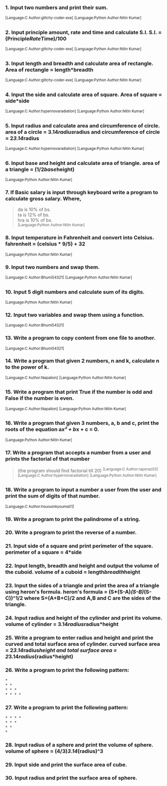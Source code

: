 ### 1.	Input two numbers and print their sum.
<sup>	[Language:C 	Author:glitchy-coder-exe]</sup>
<sup>	[Language:Python 	Author:Nitin Kumar]</sup>

### 2.	Input principle amount, rate and time and calculate S.I. S.I. = (Principle*Rate*Time)/100
<sup>	[Language:C 	Author:glitchy-coder-exe]</sup>
<sup>	[Language:Python 	Author:Nitin Kumar]</sup>

### 3.	Input length and breadth and calculate area of rectangle. Area of rectangle = length*breadth
<sup>	[Language:C 	Author:glitchy-coder-exe]</sup>
<sup>	[Language:Python 	Author:Nitin Kumar]</sup>

### 4.	Input the side and calculate area of square. Area of square = side*side
<sup>	[Language:C 	Author:hypernovaradiation]</sup>
<sup>	[Language:Python 	Author:Nitin Kumar]</sup>

### 5.	Input radius and calculate area and circumference of circle. area of a circle = 3.14*radius*radius and circumference of circle = 2*3.14*radius
<sup>	[Language:C	Author:hypernovaradiation]</sup>
<sup>	[Language:Python 	Author:Nitin Kumar]</sup>

### 6.	Input base and height and calculate area of triangle. area of a triangle = (1/2*base*height)
<sup>	[Language:Python 	Author:Nitin Kumar]</sup>


### 7.	If Basic salary is input through keyboard write a program to calculate gross salary. Where,
  > da is 10% of bs. <br>
  > ta is 12% of bs. <br>
  > hra is 10% of bs. <br>
<sup>	[Language:Python 	Author:Nitin Kumar]</sup>


### 8.	Input temperature in Fahrenheit and convert into Celsius. fahrenheit = (celsius * 9/5) + 32
<sup>	[Language:Python 	Author:Nitin Kumar]</sup>


### 9.	Input two numbers and swap them.
<sup>	[Language:C	Author:Bhumi54321]</sup>
<sup>	[Language:Python 	Author:Nitin Kumar]</sup>


### 10.	Input 5 digit numbers and calculate sum of its digits.
<sup>	[Language:Python 	Author:Nitin Kumar]</sup>

	
### 12. Input two variables and swap them using a function.
<sup>	[Language:C	Author:Bhumi54321]</sup>

### 13. Write a program to copy content from one file to another.
<sup>	[Language:C	Author:Bhumi54321]</sup>

### 14. Write a program that given 2 numbers, n and k, calculate n to the power of k.
<sup>	[Language:C	Author:Napalion]</sup>
<sup>	[Language:Python 	Author:Nitin Kumar]</sup>

### 15. Write a program that print True if the number is odd and False if the number is even.
<sup>	[Language:C	Author:Napalion]</sup>
<sup>	[Language:Python 	Author:Nitin Kumar]</sup>

### 16. Write a program that given 3 numbers, a, b and c, print the roots of the equation a*x² + b*x + c = 0.
<sup>	[Language:Python 	Author:Nitin Kumar]</sup>

### 17. Write a program that accepts a number from a user and prints the factorial of that number
> (the program should find factorial till 20)
<sup>	[Language:C	Author:raporaz03]</sup>
<sup>	[Language:C	Author:hypernovaradiation]</sup>
<sup>	[Language:Python 	Author:Nitin Kumar]</sup>

### 18. Write a program to input a number a user from the user and print the sum of digits of that number.
<sup>	[Language:C	Author:hououinkyouma01]</sup>

### 19. Write a program to print the palindrome of a string.

### 20. Write a program to print the reverse of a number.

### 21. Input side of a square and print perimeter of the square. perimeter of a square = 4*side

### 22. Input length, breadth and height and output the volume of the cuboid. volume of a cuboid = length*breadth*height

### 23. Input the sides of a triangle and print the area of a triangle using heron's formula. heron's formula = (S*(S-A)*(S-B)*(S-C))^1/2 where S=(A+B+C)/2 and A,B and C are the sides of the triangle.

### 24. Input radius and height of the cylinder and print its volume. volume of cylinder = 3.14*radius*radius*height

### 25. Write a program to enter radius and height and print the curved and total surface area of cylinder. curved surface area = 2*3.14*radius*height and total surface area = 2*3.14*radius*(radius*height)

### 26. Write a program to print the following pattern:
```html
*
* *
* * *
* * * *
```

### 27. Write a program to print the following pattern:
```html
* * * *
* * *
* * 
* 
```

### 28. Input radius of a sphere and print the volume of sphere. volume of sphere = (4/3)*3.14*(radius)^3

### 29. Input side and print the surface area of cube.

### 30. Input radius and print the surface area of sphere.

